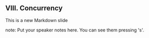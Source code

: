 ##  VIII. Concurrency

This is a new Markdown slide

note:
    Put your speaker notes here.
    You can see them pressing 's'.
